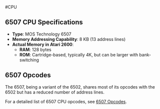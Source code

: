 #CPU 
## 6507 CPU Specifications

- **Type**: MOS Technology 6507
- **Memory Addressing Capability**: 8 KB (13 address lines)
- **Actual Memory in Atari 2600**:
    - **RAM**: 128 bytes
    - **ROM**: Cartridge-based, typically 4K, but can be larger with bank-switching

## 6507 Opcodes

The 6507, being a variant of the 6502, shares most of its opcodes with the 6502 but has a reduced number of address lines.

For a detailed list of 6507 CPU opcodes, see [6507 Opcodes](6507_Opcodes.md).




